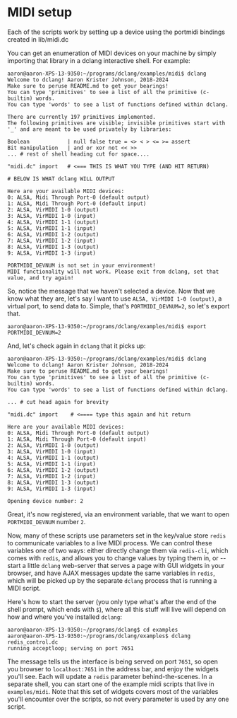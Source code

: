 # MIDI setup

Each of the scripts work by setting up a device using the portmidi bindings
created in lib/midi.dc

You can get an enumeration of MIDI devices on your machine by simply importing that
library in a dclang interactive shell. For example:

```
aaron@aaron-XPS-13-9350:~/programs/dclang/examples/midi$ dclang
Welcome to dclang! Aaron Krister Johnson, 2018-2024
Make sure to peruse README.md to get your bearings!
You can type 'primitives' to see a list of all the primitive (c-builtin) words.
You can type 'words' to see a list of functions defined within dclang.

There are currently 197 primitives implemented.
The following primitives are visible; invisible primitives start with '_' and are meant to be used privately by libraries:

Boolean            | null false true = <> < > <= >= assert 
Bit manipulation   | and or xor not << >> 
... # rest of shell heading cut for space....

"midi.dc" import   # <=== THIS IS WHAT YOU TYPE (AND HIT RETURN)

# BELOW IS WHAT dclang WILL OUTPUT

Here are your available MIDI devices:
0: ALSA, Midi Through Port-0 (default output)
1: ALSA, Midi Through Port-0 (default input)
2: ALSA, VirMIDI 1-0 (output)
3: ALSA, VirMIDI 1-0 (input)
4: ALSA, VirMIDI 1-1 (output)
5: ALSA, VirMIDI 1-1 (input)
6: ALSA, VirMIDI 1-2 (output)
7: ALSA, VirMIDI 1-2 (input)
8: ALSA, VirMIDI 1-3 (output)
9: ALSA, VirMIDI 1-3 (input)

PORTMIDI_DEVNUM is not set in your environment!
MIDI functionality will not work. Please exit from dclang, set that value, and try again!
```

So, notice the message that we haven't selected a device. Now that we know what they are,
let's say I want to use `ALSA, VirMIDI 1-0 (output)`, a virtual port, to send data to.
Simple, that's `PORTMIDI_DEVNUM=2`, so let's export that.

```
aaron@aaron-XPS-13-9350:~/programs/dclang/examples/midi$ export PORTMIDI_DEVNUM=2
```

And, let's check again in `dclang` that it picks up:

```
aaron@aaron-XPS-13-9350:~/programs/dclang/examples/midi$ dclang
Welcome to dclang! Aaron Krister Johnson, 2018-2024
Make sure to peruse README.md to get your bearings!
You can type 'primitives' to see a list of all the primitive (c-builtin) words.
You can type 'words' to see a list of functions defined within dclang.

... # cut head again for brevity

"midi.dc" import    # <==== type this again and hit return

Here are your available MIDI devices:
0: ALSA, Midi Through Port-0 (default output)
1: ALSA, Midi Through Port-0 (default input)
2: ALSA, VirMIDI 1-0 (output)
3: ALSA, VirMIDI 1-0 (input)
4: ALSA, VirMIDI 1-1 (output)
5: ALSA, VirMIDI 1-1 (input)
6: ALSA, VirMIDI 1-2 (output)
7: ALSA, VirMIDI 1-2 (input)
8: ALSA, VirMIDI 1-3 (output)
9: ALSA, VirMIDI 1-3 (input)

Opening device number: 2 

```

Great, it's now registered, via an environment variable, that we want to open
`PORTMIDI_DEVNUM` number `2`.

Now, many of these scripts use parameters set in the key/value store `redis`
to communicate variables to a live MIDI process. We can control these variables
one of two ways: either directly change them via `redis-cli`, which comes with
`redis`, and allows you to change values by typing them in, or -- start a little
`dclang` web-server that serves a page with GUI widgets in your browser, and have
AJAX messages update the same variables in `redis`, which will be picked up by the
separate `dclang` process that is running a MIDI script.

Here's how to start the server (you only type what's after the end of the shell prompt, which
ends with `$`), where all this stuff will live will depend on how and where you've installed
`dclang`:

```
aaron@aaron-XPS-13-9350:~/programs/dclang$ cd examples
aaron@aaron-XPS-13-9350:~/programs/dclang/examples$ dclang redis_control.dc
running acceptloop; serving on port 7651 
```

The message tells us the interface is being served on port `7651`, so open you browser to
`localhost:7651` in the address bar, and enjoy the widgets you'll see. Each will update
a `redis` parameter behind-the-scenes. In a separate shell, you can start one of the example
midi scripts that live in `examples/midi`. Note that this set of widgets covers most of the
variables you'll encounter over the scripts, so not every parameter is used by any one script.
